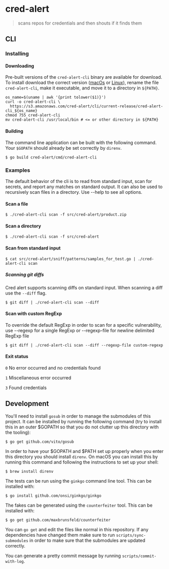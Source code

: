 # cred-alert

> scans repos for credentials and then shouts if it finds them

## CLI

### Installing

#### Downloading

Pre-built versions of the `cred-alert-cli` binary are available for download. To 
install download the correct version ([macOs][cred-alert-osx] or [Linux][cred-alert-linux]),
rename the file `cred-alert-cli`, make it executable, and move it to a directory in `${PATH}`.

```
os_name=$(uname | awk '{print tolower($1)}')
curl -o cred-alert-cli \
  https://s3.amazonaws.com/cred-alert/cli/current-release/cred-alert-cli_${os_name}
chmod 755 cred-alert-cli
mv cred-alert-cli /usr/local/bin # <= or other directory in ${PATH}
```

#### Building

The command line application can be built with the following command. Your
`$GOPATH` should already be set correctly by `direnv`.

    $ go build cred-alert/cmd/cred-alert-cli

### Examples

The default behavior of the cli is to read from standard input, scan for secrets, and report any
matches on standard output. It can also be used to recursively scan files in a directory.
Use --help to see all options.

#### Scan a file

    $ ./cred-alert-cli scan -f src/cred-alert/product.zip

#### Scan a directory

    $ ./cred-alert-cli scan -f src/cred-alert

#### Scan from standard input

    $ cat src/cred-alert/sniff/patterns/samples_for_test.go | ./cred-alert-cli scan

##### Scanning git diffs

Cred alert supports scanning diffs on standard input. When scanning a diff use the
`--diff` flag.

    $ git diff | ./cred-alert-cli scan --diff

#### Scan with custom RegExp

To override the default RegExp in order to scan for a specific vulnerability, use --regexp for a single RegExp or --regexp-file for newline delimited RegExp file

    $ git diff | ./cred-alert-cli scan --diff --regexp-file custom-regexp

#### Exit status

  `0` No error occurred and no credentials found

  `1` Miscellaneous error occurred

  `3` Found credentials

## Development

You'll need to install `gosub` in order to manage the submodules of this
project. It can be installed by running the following command (try to install
this in an outer $GOPATH so that you do not clutter up this directory with the
tooling):

    $ go get github.com/vito/gosub

In order to have your $GOPATH and $PATH set up properly when you enter this
directory you should install `direnv`. On macOS you can install this by running
this command and following the instructions to set up your shell:

    $ brew install direnv

The tests can be run using the `ginkgo` command line tool. This can be
installed with:

    $ go install github.com/onsi/ginkgo/ginkgo

The fakes can be generated using the `counterfeiter` tool. This can be
installed with:

    $ go get github.com/maxbrunsfeld/counterfeiter

You can `go get` and edit the files like normal in this repository. If any
dependencies have changed them make sure to run `scripts/sync-submodules` in
order to make sure that the submodules are updated correctly.

You can generate a pretty commit message by running `scripts/commit-with-log`.

[cred-alert-osx]: https://s3.amazonaws.com/cred-alert/cli/current-release/cred-alert-cli_darwin
[cred-alert-linux]: https://s3.amazonaws.com/cred-alert/cli/current-release/cred-alert-cli_linux
